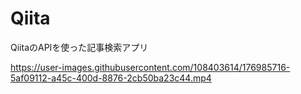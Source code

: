 # Qiita
QiitaのAPIを使った記事検索アプリ

https://user-images.githubusercontent.com/108403614/176985716-5af09112-a45c-400d-8876-2cb50ba23c44.mp4
